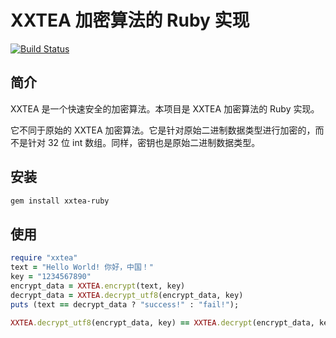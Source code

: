 # XXTEA 加密算法的 Ruby 实现

[![Build Status](https://travis-ci.org/xxtea/xxtea-ruby.svg?branch=master)](https://travis-ci.org/xxtea/xxtea-ruby)

## 简介

XXTEA 是一个快速安全的加密算法。本项目是 XXTEA 加密算法的 Ruby 实现。

它不同于原始的 XXTEA 加密算法。它是针对原始二进制数据类型进行加密的，而不是针对 32 位 int 数组。同样，密钥也是原始二进制数据类型。

## 安装

```sh
gem install xxtea-ruby
```

## 使用

```ruby
require "xxtea"
text = "Hello World! 你好，中国！"
key = "1234567890"
encrypt_data = XXTEA.encrypt(text, key)
decrypt_data = XXTEA.decrypt_utf8(encrypt_data, key)
puts (text == decrypt_data ? "success!" : "fail!");
```

```ruby
XXTEA.decrypt_utf8(encrypt_data, key) == XXTEA.decrypt(encrypt_data, key).force_encoding(Encoding::UTF_8)
```
